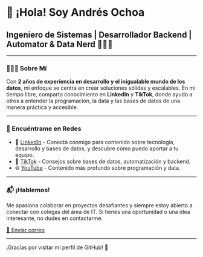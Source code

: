 # 👋 ¡Hola! Soy Andrés Ochoa

## Ingeniero de Sistemas | Desarrollador Backend | Automator & Data Nerd 👨🏻‍💻

---

### 👨🏻‍💻 Sobre Mí 

Con **2 años de experiencia en desarrollo y el inigualable mundo de los datos**, mi enfoque se centra en crear soluciones sólidas y escalables. En mi tiempo libre, comparto conocimiento en **LinkedIn** y **TikTok**, donde ayudo a otros a entender la programación, la data y las bases de datos de una manera práctica y accesible.

---

### 📢 Encuéntrame en Redes

- 💼 [LinkedIn](https://www.linkedin.com/in/andresochoacm/) - Conecta conmigo para contenido sobre tecnología, desarrollo y bases de datos, y descubre cómo puedo aportar a tu equipo.
- 🎥 [TikTok](https://www.tiktok.com/@ingandresochoa) - Consejos sobre bases de datos, automatización y backend.
- 🌐 [YouTube](https://www.youtube.com/@ingandresochoa) - Contenido más profundo sobre programación y data.

---

### 📬 ¡Hablemos!

Me apasiona colaborar en proyectos desafiantes y siempre estoy abierto a conectar con colegas del área de IT. Si tienes una oportunidad o una idea interesante, no dudes en contactarme.

[📧 Enviar correo](mailto:tuemail@ejemplo.com)

---

¡Gracias por visitar mi perfil de GitHub! 🚀
